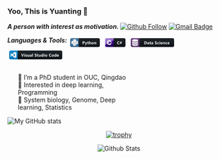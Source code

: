 ﻿<!--
 * @Author       : Yuanting Ma
 * @Github       : https://github.com/YuantingMaSC
 * @LastEditors  : yuanting 
 * @Date         : 2024-05-03 15:17:01
 * @LastEditTime : 2024-05-06 21:15:28
 * @FilePath     : /YuantingMaSC/README.md
 * @Description  : 
 * Copyright (c) 2024 by Yuanting_Ma@163.com, All Rights Reserved. 
-->
### Yoo, This is Yuanting 👋
<em><b> A person with interest as motivation. </b></em> [![Github Follow](https://img.shields.io/github/followers/YuantingMaSc?label=Follow%20Me&style=social)](https://github.com/YuantingMaSc)  [![Gmail Badge](https://img.shields.io/badge/Gmail-d14836?style=flat-square&logo=Gmail&logoColor=white&link=mailto:eeht1717@gmail.com)](mailto:ma09262012@gmail.com)
<!--
###### - Languages and Tools...
  <span style="vertical-align: middle; color: black; font-size: 16px; font-family: 'Arial'; font-weight: bold;">Languages & Tools:</span>
  <style>
table {
    border-collapse: collapse;
}
td, th {
    border: none
    padding: 8px
}
</style>
-->
 <p align="left">
  <!-- For more icons please follow  https://github.com/MikeCodesDotNET/ColoredBadges -->
  <em><b> Languages & Tools: </b></em>
  <img src="https://raw.githubusercontent.com/8bithemant/8bithemant/master/svg/dev/languages/python.svg" alt="python" style="vertical-align:top; margin:4px" height="20">
  <img src="https://raw.githubusercontent.com/8bithemant/8bithemant/master/svg/dev/languages/csharp.svg" alt="csharp" style="vertical-align:top; margin:4px" height="20">
  <img src="https://raw.githubusercontent.com/8bithemant/8bithemant/master/svg/dev/misc/datascience.svg" alt="datascience" style="vertical-align:top; margin:4px" height="20">
  <img src="https://raw.githubusercontent.com/8bithemant/8bithemant/master/svg/dev/tools/visualstudio_code.svg" alt="vscode" style="vertical-align:top; margin:4px" height="20">
</p>

<div style="display: flex; flex-wrap: wrap;">
    <div style="flex: 1 1 50%; min-width: 300px; max-width: 50%;  display:inline-block;">
        <!-- 左边内容 -->
        <ul style="list-style: none;">
            <li>🔭 I’m a PhD student in OUC, Qingdao</li>
            <li>🌱 Interested in deep learning, Programming</li>
            <li>🔑 System biology, Genome, Deep learning, Statistics</li>
        </ul>
    </div>
    <div style="flex: 1 1 50%; min-width: 300px; max-width: 45%; display:inline-block;">
        <!-- 右边内容 -->
        <img src="https://github-readme-stats.vercel.app/api?username=YuantingMaSc&show_icons=true&theme=transparent" alt="My GitHub stats">
    </div>
</div>


<!-- <a href="https://stats.hyochan.dev/en/stats/YuantingMaSc"><img src="https://stats.hyochan.dev/api/github-stats?login=YuantingMaSc" width="465" hight="300"/></a> -->

<div align="center">

[![trophy](https://github-profile-trophy.vercel.app/?username=YuantingMaSc&theme=monokai&column=-1&no-frame=true&rank=SECRET,SSS,SS,S,AAA,AA,A,B,C)](https://github.com/ryo-ma/github-profile-trophy)

</div>
<p align="center">
        <img src="https://raw.githubusercontent.com/mayhemantt/mayhemantt/Update/svg/Bottom.svg" alt="Github Stats"/>
</p>


